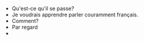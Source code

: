- Qu'est-ce qu'il se passe?
- Je voudrais apprendre parler couramment français.
- Comment?
- Par regard
-